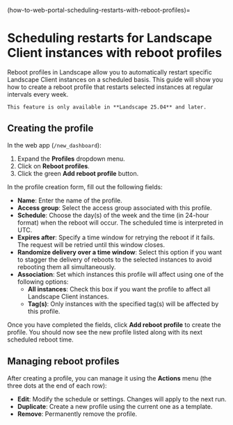 (how-to-web-portal-scheduling-restarts-with-reboot-profiles)=
# Scheduling restarts for Landscape Client instances with reboot profiles

Reboot profiles in Landscape allow you to automatically restart specific Landscape Client instances on a scheduled basis. This guide will show you how to create a reboot profile that restarts selected instances at regular intervals every week.

```{note}
This feature is only available in **Landscape 25.04** and later.
```

## Creating the profile

In the web app (`/new_dashboard`):

1. Expand the **Profiles** dropdown menu.
2. Click on **Reboot profiles**.
3. Click the green **Add reboot profile** button.

In the profile creation form, fill out the following fields:

- **Name**: Enter the name of the profile.
- **Access group**: Select the access group associated with this profile.
- **Schedule**: Choose the day(s) of the week and the time (in 24-hour format) when the reboot will occur. The scheduled time is interpreted in UTC.
- **Expires after**: Specify a time window for retrying the reboot if it fails. The request will be retried until this window closes.
- **Randomize delivery over a time window**: Select this option if you want to stagger the delivery of reboots to the selected instances to avoid rebooting them all simultaneously.
- **Association**: Set which instances this profile will affect using one of the following options:
  - **All instances**: Check this box if you want the profile to affect all Landscape Client instances.
  - **Tag(s)**: Only instances with the specified tag(s) will be affected by this profile.

Once you have completed the fields, click **Add reboot profile** to create the profile. You should now see the new profile listed along with its next scheduled reboot time.

## Managing reboot profiles

After creating a profile, you can manage it using the **Actions** menu (the three dots at the end of each row):

- **Edit**: Modify the schedule or settings. Changes will apply to the next run.
- **Duplicate**: Create a new profile using the current one as a template.
- **Remove**: Permanently remove the profile.
